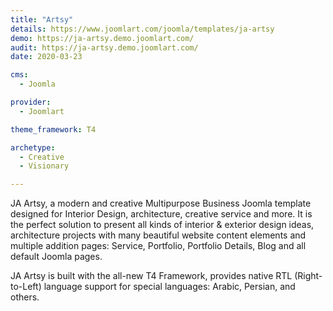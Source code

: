 ```yaml
---
title: "Artsy"
details: https://www.joomlart.com/joomla/templates/ja-artsy
demo: https://ja-artsy.demo.joomlart.com/
audit: https://ja-artsy.demo.joomlart.com/
date: 2020-03-23

cms: 
  - Joomla

provider:
  - Joomlart

theme_framework: T4

archetype:
  - Creative
  - Visionary

---
```


JA Artsy, a modern and creative Multipurpose Business Joomla template designed for Interior Design, architecture, creative service and more. It is the perfect solution to present all kinds of interior & exterior design ideas, architecture projects with many beautiful website content elements and multiple addition pages: Service, Portfolio, Portfolio Details, Blog and all default Joomla pages.

JA Artsy is built with the all-new T4 Framework, provides native RTL (Right-to-Left) language support for special languages: Arabic, Persian, and others.